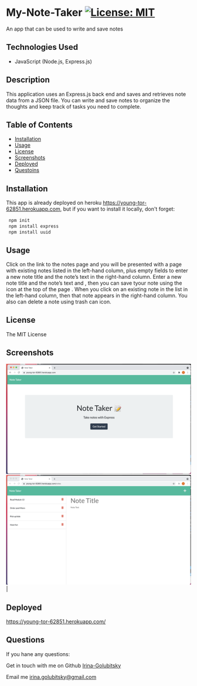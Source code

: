 # My-Note-Taker [![License: MIT](https://img.shields.io/badge/License-MIT-yellow.svg)](https://opensource.org/licenses/MIT)
An app that can be used to write and save notes

## Technologies Used

* JavaScript (Node.js, Express.js)

## Description 

This application uses an Express.js back end and saves and retrieves note data from a JSON file. You can write and save notes to organize the thoughts and keep track of tasks you need to complete.

## Table of Contents 
- [Installation](#installation)
- [Usage](#usage)
- [License](#license)
- [Screenshots](#screenshots)
- [Deployed](#deployed)
- [Questoins](#questions)

  
## Installation 
This app is already deployed on heroku https://young-tor-62851.herokuapp.com, but if you want to install it locally, don't forget:
   ``` 
    npm init
    npm install express
    npm install uuid
   ```
  
## Usage
  Click on the link to the notes page and you will be presented with a page with existing notes listed in the left-hand column, plus empty fields to enter a new note title and the note’s text in the right-hand column. Enter a new note title and the note’s text and , then you can save tyour note using the icon at the top of the page . When you click on an existing note in the list in the left-hand column, then that note appears in the right-hand column. You also can delete a note using trash can icon.

## License 
  
  The MIT License


## Screenshots
  
  ![alt text](Screenshot1.png) ![alt text](Screenshot2.png)| 

## Deployed 
https://young-tor-62851.herokuapp.com/
   
## Questions
  If you hane any questions:
  
  Get in touch with me on Github [Irina-Golubitsky](https://github.com/Irina-Golubitsky)
  
  Email me irina.golubitsky@gmail.com

